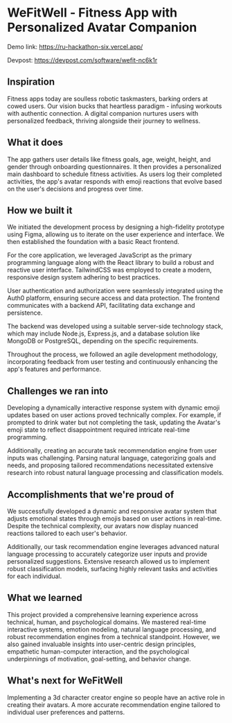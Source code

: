 # WeFitWell - Fitness App with Personalized Avatar Companion

Demo link: https://ru-hackathon-six.vercel.app/

Devpost: https://devpost.com/software/wefit-nc6k1r

## Inspiration

Fitness apps today are soulless robotic taskmasters, barking orders at cowed users. Our vision bucks that heartless paradigm - infusing workouts with authentic connection. A digital companion nurtures users with personalized feedback, thriving alongside their journey to wellness.

## What it does

The app gathers user details like fitness goals, age, weight, height, and gender through onboarding questionnaires. It then provides a personalized main dashboard to schedule fitness activities. As users log their completed activities, the app's avatar responds with emoji reactions that evolve based on the user's decisions and progress over time.

## How we built it

We initiated the development process by designing a high-fidelity prototype using Figma, allowing us to iterate on the user experience and interface. We then established the foundation with a basic React frontend.

For the core application, we leveraged JavaScript as the primary programming language along with the React library to build a robust and reactive user interface. TailwindCSS was employed to create a modern, responsive design system adhering to best practices.

User authentication and authorization were seamlessly integrated using the Auth0 platform, ensuring secure access and data protection. The frontend communicates with a backend API, facilitating data exchange and persistence.

The backend was developed using a suitable server-side technology stack, which may include Node.js, Express.js, and a database solution like MongoDB or PostgreSQL, depending on the specific requirements.

Throughout the process, we followed an agile development methodology, incorporating feedback from user testing and continuously enhancing the app's features and performance.

## Challenges we ran into

Developing a dynamically interactive response system with dynamic emoji updates based on user actions proved technically complex. For example, if prompted to drink water but not completing the task, updating the Avatar's emoji state to reflect disappointment required intricate real-time programming.

Additionally, creating an accurate task recommendation engine from user inputs was challenging. Parsing natural language, categorizing goals and needs, and proposing tailored recommendations necessitated extensive research into robust natural language processing and classification models.

## Accomplishments that we're proud of

We successfully developed a dynamic and responsive avatar system that adjusts emotional states through emojis based on user actions in real-time. Despite the technical complexity, our avatars now display nuanced reactions tailored to each user's behavior.

Additionally, our task recommendation engine leverages advanced natural language processing to accurately categorize user inputs and provide personalized suggestions. Extensive research allowed us to implement robust classification models, surfacing highly relevant tasks and activities for each individual.

## What we learned

This project provided a comprehensive learning experience across technical, human, and psychological domains. We mastered real-time interactive systems, emotion modeling, natural language processing, and robust recommendation engines from a technical standpoint. However, we also gained invaluable insights into user-centric design principles, empathetic human-computer interaction, and the psychological underpinnings of motivation, goal-setting, and behavior change.

## What's next for WeFitWell

Implementing a 3d character creator engine so people have an active role in creating their avatars. A more accurate recommendation engine tailored to individual user preferences and patterns.

